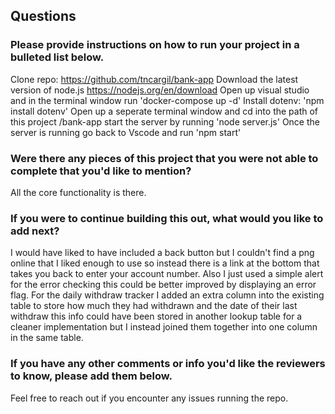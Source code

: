 ## Questions

### Please provide instructions on how to run your project in a bulleted list below.
Clone repo: https://github.com/tncargil/bank-app
Download the latest version of node.js https://nodejs.org/en/download
Open up visual studio and in the terminal window run 'docker-compose up -d'
Install dotenv: 'npm install dotenv'
Open up a seperate terminal window and
cd into the path of this project /bank-app
start the server by running 'node server.js'
Once the server is running go back to Vscode and run 'npm start'


### Were there any pieces of this project that you were not able to complete that you'd like to mention?
All the core functionality is there.
### If you were to continue building this out, what would you like to add next?
 I would have liked to have included a back button but I couldn't find a png online that I liked enough to use so instead there is a link at the bottom that takes you back to enter your account number. Also I just used a simple alert for the error checking this could be better improved by displaying an error flag. For the daily withdraw tracker I added an extra column into the existing table to store how much they had withdrawn and the date of their last withdraw this info could have been stored in another lookup table for a cleaner implementation but I instead joined them together into one column in the same table. 
### If you have any other comments or info you'd like the reviewers to know, please add them below.
Feel free to reach out if you encounter any issues running the repo. 